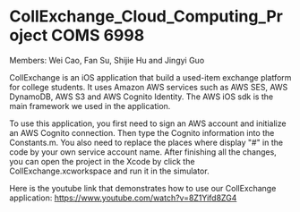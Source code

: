 CollExchange_Cloud_Computing_Project COMS 6998
====================================
Members: Wei Cao, Fan Su, Shijie Hu and Jingyi Guo


CollExchange is an iOS application that build a used-item exchange platform for college students. It uses Amazon AWS services 
such as AWS SES, AWS DynamoDB, AWS S3 and AWS Cognito Identity. The AWS iOS sdk is the main framework we used in the application.

To use this application, you first need to sign an AWS account and initialize an AWS Cognito connection. Then type the Cognito
information into the Constants.m. You also need to replace the places where display "#" in the code by your own service account 
name. After finishing all the changes, you can open the project in the Xcode by click the CollExchange.xcworkspace and run it in
the simulator.

Here is the youtube link that demonstrates how to use our CollExchange application:
https://www.youtube.com/watch?v=8Z1Yifd8ZG4
